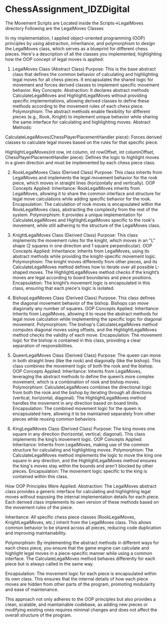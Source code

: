 # ChessAssignment_IDZDigital


The Movement Scripts are Located inside the Scripts->LegalMoves directory
Following are the LegalMoves Classes


In my implementation, I applied object-oriented programming (OOP) principles by using abstraction, inheritance, and polymorphism to design the LegalMoves class, which serves as a blueprint for different chess pieces. Here's a description of all the classes you implemented, highlighting how the OOP concept of legal moves is applied:

1. LegalMoves Class (Abstract Class)
Purpose: This is the base abstract class that defines the common behavior of calculating and highlighting legal moves for all chess pieces. It encapsulates the shared logic for movement and forces derived classes to implement specific movement behavior.
Key Concepts:
Abstraction: It declares abstract methods CalculateLegalMoves and HighlightLegalMoves without providing specific implementations, allowing derived classes to define these methods according to the movement rules of each chess piece.
Polymorphism: The abstract methods enable flexibility for different pieces (e.g., Rook, Knight) to implement unique behavior while sharing the same interface for calculating and highlighting moves.
Abstract Methods:

CalculateLegalMoves(ChessPlayerPlacementHandler piece): Forces derived classes to calculate legal moves based on the rules for that specific piece.

HighlightLegalMoves(int row, int column, int rowOffset, int columnOffset, ChessPlayerPlacementHandler piece): Defines the logic to highlight moves in a given direction and must be implemented by each chess piece class.


2. RookLegalMoves Class (Derived Class)
Purpose: This class inherits from LegalMoves and implements the legal movement behavior for the rook piece, which moves in straight lines (horizontally and vertically).
OOP Concepts Applied:
Inheritance: RookLegalMoves inherits from LegalMoves, allowing it to share the common interface and structure for legal move calculations while adding specific behavior for the rook.
Encapsulation: The calculation of rook moves is encapsulated within the RookLegalMoves class, abstracting the complexity from the rest of the system.
Polymorphism: It provides a unique implementation for CalculateLegalMoves and HighlightLegalMoves specific to the rook's movement, while still adhering to the structure of the LegalMoves class.


4. KnightLegalMoves Class (Derived Class)
Purpose: This class implements the movement rules for the knight, which moves in an "L" shape (2 squares in one direction and 1 square perpendicular).
OOP Concepts Applied:
Inheritance: Inherits from LegalMoves, using its abstract methods while providing the knight-specific movement logic.
Polymorphism: The knight moves differently from other pieces, and its CalculateLegalMoves method defines how to iterate over all possible L-shaped moves. The HighlightLegalMoves method checks if the knight’s moves are legal according to board boundaries and piece positions.
Encapsulation: The knight’s movement logic is encapsulated in this class, ensuring that each piece's logic is isolated.


6. BishopLegalMoves Class (Derived Class)
Purpose: This class defines the diagonal movement behavior of the bishop. Bishops can move diagonally any number of squares.
OOP Concepts Applied:
Inheritance: Inherits from LegalMoves, allowing it to reuse the abstract methods for legal move calculation while implementing the specific logic for diagonal movement.
Polymorphism: The bishop's CalculateLegalMoves method computes diagonal moves using offsets, and the HighlightLegalMoves method checks the validity of each move.
Encapsulation: The movement logic for the bishop is contained in this class, providing a clear separation of responsibilities.


8. QueenLegalMoves Class (Derived Class)
Purpose: The queen can move in both straight lines (like the rook) and diagonally (like the bishop). This class combines the movement logic of both the rook and the bishop.
OOP Concepts Applied:
Inheritance: Inherits from LegalMoves, leveraging the abstract methods to define the queen’s more complex movement, which is a combination of rook and bishop moves.
Polymorphism: CalculateLegalMoves combines the directional logic from both the rook and the bishop by iterating through all directions (vertical, horizontal, diagonal). The HighlightLegalMoves method handles the movement in any direction based on board limits.
Encapsulation: The combined movement logic for the queen is encapsulated here, allowing it to be maintained separately from other pieces while reusing common behaviors.


10. KingLegalMoves Class (Derived Class)
Purpose: The king moves one square in any direction (horizontal, vertical, diagonal). This class implements the king’s movement logic.
OOP Concepts Applied:
Inheritance: Inherits from LegalMoves, making use of the common structure for calculating and highlighting moves.
Polymorphism: The CalculateLegalMoves method implements the logic to move the king one square in any direction, and the HighlightLegalMoves method ensures the king's moves stay within the bounds and aren't blocked by other pieces.
Encapsulation: The movement logic specific to the king is contained within this class.



How OOP Principles Were Applied:
Abstraction: The LegalMoves abstract class provides a generic interface for calculating and highlighting legal moves without exposing the internal implementation details for each piece. Each derived class implements its own version of these methods based on the movement rules of the piece.

Inheritance: All specific chess piece classes (RookLegalMoves, KnightLegalMoves, etc.) inherit from the LegalMoves class. This allows common behavior to be shared across all pieces, reducing code duplication and improving maintainability.

Polymorphism: By implementing the abstract methods in different ways for each chess piece, you ensure that the game engine can calculate and highlight legal moves in a piece-specific manner while using a common interface. The CalculateLegalMoves method behaves differently for each piece but is always called in the same way.

Encapsulation: The movement logic for each piece is encapsulated within its own class. This ensures that the internal details of how each piece moves are hidden from other parts of the program, promoting modularity and ease of maintenance.

This approach not only adheres to the OOP principles but also provides a clean, scalable, and maintainable codebase, as adding new pieces or modifying existing ones requires minimal changes and does not affect the overall structure of the program.
